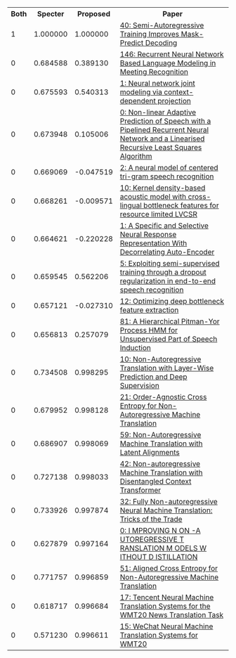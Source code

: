 <html><table><tr>
<th>Both</th>
<th>Specter</th>
<th>Proposed</th>
<th>Paper</th>
</tr>
<tr>
<td>1</td>
<td>1.000000</td>
<td>1.000000</td>
<td><a href="https://www.semanticscholar.org/paper/7b28577ed96bd1b76bbe79859b3222604b2dc369">40: Semi-Autoregressive Training Improves Mask-Predict Decoding</a></td>
</tr>
<tr>
<td>0</td>
<td>0.684588</td>
<td>0.389130</td>
<td><a href="https://www.semanticscholar.org/paper/b4fc91e543ec868658cde6170f1e59c33292e595">146: Recurrent Neural Network Based Language Modeling in Meeting Recognition</a></td>
</tr>
<tr>
<td>0</td>
<td>0.675593</td>
<td>0.540313</td>
<td><a href="https://www.semanticscholar.org/paper/2b346c9c246f8ad8ec9a3133978639682ca59d18">1: Neural network joint modeling via context-dependent projection</a></td>
</tr>
<tr>
<td>0</td>
<td>0.673948</td>
<td>0.105006</td>
<td><a href="https://www.semanticscholar.org/paper/b7dbfbe1c0effb1fa65ee55d20c05e7304aa65d8">0: Non-linear Adaptive Prediction of Speech with a Pipelined Recurrent Neural Network and a Linearised Recursive Least Squares Algorithm</a></td>
</tr>
<tr>
<td>0</td>
<td>0.669069</td>
<td>-0.047519</td>
<td><a href="https://www.semanticscholar.org/paper/5634738155c416bb88e47bc802d606c1f41e945c">2: A neural model of centered tri-gram speech recognition</a></td>
</tr>
<tr>
<td>0</td>
<td>0.668261</td>
<td>-0.009571</td>
<td><a href="https://www.semanticscholar.org/paper/c35e66a2d78acd8f9e7126a2081696ac8c63cdbf">10: Kernel density-based acoustic model with cross-lingual bottleneck features for resource limited LVCSR</a></td>
</tr>
<tr>
<td>0</td>
<td>0.664621</td>
<td>-0.220228</td>
<td><a href="https://www.semanticscholar.org/paper/dc73b1c25a0652f9793f6b06bd777a9bb100b24f">1: A Specific and Selective Neural Response Representation With Decorrelating Auto-Encoder</a></td>
</tr>
<tr>
<td>0</td>
<td>0.659545</td>
<td>0.562206</td>
<td><a href="https://www.semanticscholar.org/paper/8cfbaed6f1edecd51226f5a9e3c4645588e24746">5: Exploiting semi-supervised training through a dropout regularization in end-to-end speech recognition</a></td>
</tr>
<tr>
<td>0</td>
<td>0.657121</td>
<td>-0.027310</td>
<td><a href="https://www.semanticscholar.org/paper/945d405c5735b3e7b70d4d073626b9dbda431daf">12: Optimizing deep bottleneck feature extraction</a></td>
</tr>
<tr>
<td>0</td>
<td>0.656813</td>
<td>0.257079</td>
<td><a href="https://www.semanticscholar.org/paper/ce72e9e72b8a2bc36cec0bb84424d2e57d5e12cc">81: A Hierarchical Pitman-Yor Process HMM for Unsupervised Part of Speech Induction</a></td>
</tr>
<tr>
<td>0</td>
<td>0.734508</td>
<td>0.998295</td>
<td><a href="https://www.semanticscholar.org/paper/3db8de1e088e1837146c4f2f3c9d13a6c40434da">10: Non-Autoregressive Translation with Layer-Wise Prediction and Deep Supervision</a></td>
</tr>
<tr>
<td>0</td>
<td>0.679952</td>
<td>0.998128</td>
<td><a href="https://www.semanticscholar.org/paper/e2f679183c504d06767223955a578480ecfe808d">21: Order-Agnostic Cross Entropy for Non-Autoregressive Machine Translation</a></td>
</tr>
<tr>
<td>0</td>
<td>0.686907</td>
<td>0.998069</td>
<td><a href="https://www.semanticscholar.org/paper/30c1a88ba3573957e4c5ca04132390c71f66d4b0">59: Non-Autoregressive Machine Translation with Latent Alignments</a></td>
</tr>
<tr>
<td>0</td>
<td>0.727138</td>
<td>0.998033</td>
<td><a href="https://www.semanticscholar.org/paper/94c30d3c03beace3ba0d7014e0b1852bb892133c">42: Non-autoregressive Machine Translation with Disentangled Context Transformer</a></td>
</tr>
<tr>
<td>0</td>
<td>0.733926</td>
<td>0.997874</td>
<td><a href="https://www.semanticscholar.org/paper/1784fa1b5ac0b9f9fefe5e0508f91033f5952177">32: Fully Non-autoregressive Neural Machine Translation: Tricks of the Trade</a></td>
</tr>
<tr>
<td>0</td>
<td>0.627879</td>
<td>0.997164</td>
<td><a href="https://www.semanticscholar.org/paper/1967b9127084aa696f32e20f42f0f8d7be583be5">0: I MPROVING N ON -A UTOREGRESSIVE T RANSLATION M ODELS W ITHOUT D ISTILLATION</a></td>
</tr>
<tr>
<td>0</td>
<td>0.771757</td>
<td>0.996859</td>
<td><a href="https://www.semanticscholar.org/paper/3f11a2124af139af7c6f17eccab5149d759d7f52">51: Aligned Cross Entropy for Non-Autoregressive Machine Translation</a></td>
</tr>
<tr>
<td>0</td>
<td>0.618717</td>
<td>0.996684</td>
<td><a href="https://www.semanticscholar.org/paper/34547845de514f43345e809c1b0a329e3fad5a5a">17: Tencent Neural Machine Translation Systems for the WMT20 News Translation Task</a></td>
</tr>
<tr>
<td>0</td>
<td>0.571230</td>
<td>0.996611</td>
<td><a href="https://www.semanticscholar.org/paper/87400e61bb66cadf7e8878ce37df88cfe31c718e">15: WeChat Neural Machine Translation Systems for WMT20</a></td>
</tr>
</table></html>

